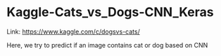 # Kaggle-Cats_vs_Dogs-CNN_Keras

Link:  https://www.kaggle.com/c/dogsvs-cats/

Here, we try to predict if an image contains cat or dog based on CNN
